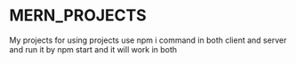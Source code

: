 # MERN_PROJECTS
My projects
for using projects 
use npm i command
in both client and server
and run it by npm start
and it will work in both
